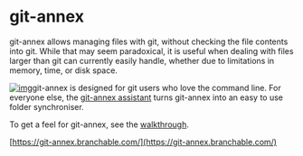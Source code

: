 # git-annex



git-annex allows managing files with git, without checking the file contents into git. While that may seem paradoxical, it is useful when dealing with files larger than git can currently easily handle, whether due to limitations in memory, time, or disk space.

[![img](https://git-annex.branchable.com/assistant/thumbnail.png)](https://git-annex.branchable.com/assistant/)git-annex is designed for git users who love the command line. For everyone else, the [git-annex assistant](https://git-annex.branchable.com/assistant/) turns git-annex into an easy to use folder synchroniser.

To get a feel for git-annex, see the [walkthrough](https://git-annex.branchable.com/walkthrough/).



[https://git-annex.branchable.com/](https://git-annex.branchable.com/)